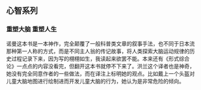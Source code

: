 ## 心智系列
### 重塑大脑 重塑人生
诺曼这本书是一本神作，完全颠覆了一般科普类文章的叙事手法，也不同于日本流那种第一人称的方式，而是不同主人翁的传记故事，将人类探索大脑运动规律的历史过程记录下来，因为写的栩栩如生，我读起来欲罢不能。本来还有《形式综合论》一点点的内容没看完，但翻开这本书就停不下来了。洪兰这个译者也是神奇，她没有完全同意作者的一些做法，而在译注上标明她的观点。比如戴上一个头盔对儿童大脑地图进行绘制进而开发儿童大脑的行为，她认为是非常危险的倾向。
